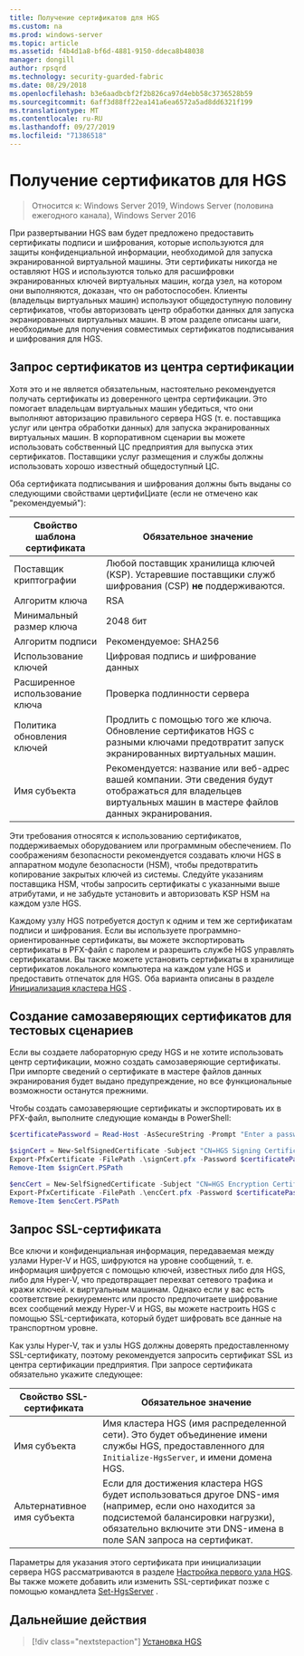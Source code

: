 ```yaml
---
title: Получение сертификатов для HGS
ms.custom: na
ms.prod: windows-server
ms.topic: article
ms.assetid: f4b4d1a8-bf6d-4881-9150-ddeca8b48038
manager: dongill
author: rpsqrd
ms.technology: security-guarded-fabric
ms.date: 08/29/2018
ms.openlocfilehash: b3e6aadbcbf2f2b826ca97d4ebb58c3736528b59
ms.sourcegitcommit: 6aff3d88ff22ea141a6ea6572a5ad8dd6321f199
ms.translationtype: MT
ms.contentlocale: ru-RU
ms.lasthandoff: 09/27/2019
ms.locfileid: "71386518"
---
```

# <a name="obtain-certificates-for-hgs"></a>Получение сертификатов для HGS

>Относится к: Windows Server 2019, Windows Server (половина ежегодного канала), Windows Server 2016

При развертывании HGS вам будет предложено предоставить сертификаты подписи и шифрования, которые используются для защиты конфиденциальной информации, необходимой для запуска экранированной виртуальной машины.
Эти сертификаты никогда не оставляют HGS и используются только для расшифровки экранированных ключей виртуальных машин, когда узел, на котором они выполняются, доказан, что он работоспособен.
Клиенты (владельцы виртуальных машин) используют общедоступную половину сертификатов, чтобы авторизовать центр обработки данных для запуска экранированных виртуальных машин.
В этом разделе описаны шаги, необходимые для получения совместимых сертификатов подписывания и шифрования для HGS.

## <a name="request-certificates-from-your-certificate-authority"></a>Запрос сертификатов из центра сертификации

Хотя это и не является обязательным, настоятельно рекомендуется получать сертификаты из доверенного центра сертификации.
Это помогает владельцам виртуальных машин убедиться, что они выполняют авторизацию правильного сервера HGS (т. е. поставщика услуг или центра обработки данных) для запуска экранированных виртуальных машин.
В корпоративном сценарии вы можете использовать собственный ЦС предприятия для выпуска этих сертификатов.
Поставщики услуг размещения и службы должны использовать хорошо известный общедоступный ЦС.

Оба сертификата подписывания и шифрования должны быть выданы со следующими свойствами цертифиЦиате (если не отмечено как "рекомендуемый"):

Свойство шаблона сертификата | Обязательное значение 
------------------------------|----------------
Поставщик криптографии               | Любой поставщик хранилища ключей (KSP). Устаревшие поставщики служб шифрования (CSP) **не** поддерживаются.
Алгоритм ключа                 | RSA
Минимальный размер ключа              | 2048 бит
Алгоритм подписи           | Рекомендуемое: SHA256
Использование ключей                     | Цифровая подпись *и* шифрование данных
Расширенное использование ключа            | Проверка подлинности сервера
Политика обновления ключей            | Продлить с помощью того же ключа. Обновление сертификатов HGS с разными ключами предотвратит запуск экранированных виртуальных машин.
Имя субъекта                  | Рекомендуется: название или веб-адрес вашей компании. Эти сведения будут отображаться для владельцев виртуальных машин в мастере файлов данных экранирования.

Эти требования относятся к использованию сертификатов, поддерживаемых оборудованием или программным обеспечением.
По соображениям безопасности рекомендуется создавать ключи HGS в аппаратном модуле безопасности (HSM), чтобы предотвратить копирование закрытых ключей из системы.
Следуйте указаниям поставщика HSM, чтобы запросить сертификаты с указанными выше атрибутами, и не забудьте установить и авторизовать KSP HSM на каждом узле HGS.

Каждому узлу HGS потребуется доступ к одним и тем же сертификатам подписи и шифрования.
Если вы используете программно-ориентированные сертификаты, вы можете экспортировать сертификаты в PFX-файл с паролем и разрешить службе HGS управлять сертификатами.
Вы также можете установить сертификаты в хранилище сертификатов локального компьютера на каждом узле HGS и предоставить отпечаток для HGS.
Оба варианта описаны в разделе [Инициализация кластера HGS](guarded-fabric-initialize-hgs.md) .

## <a name="create-self-signed-certificates-for-test-scenarios"></a>Создание самозаверяющих сертификатов для тестовых сценариев

Если вы создаете лабораторную среду HGS и не хотите использовать центр сертификации, можно создать самозаверяющие сертификаты.
При импорте сведений о сертификате в мастере файлов данных экранирования будет выдано предупреждение, но все функциональные возможности останутся прежними.

Чтобы создать самозаверяющие сертификаты и экспортировать их в PFX-файл, выполните следующие команды в PowerShell:

```powershell
$certificatePassword = Read-Host -AsSecureString -Prompt "Enter a password for the PFX file"

$signCert = New-SelfSignedCertificate -Subject "CN=HGS Signing Certificate"
Export-PfxCertificate -FilePath .\signCert.pfx -Password $certificatePassword -Cert $signCert
Remove-Item $signCert.PSPath

$encCert = New-SelfSignedCertificate -Subject "CN=HGS Encryption Certificate"
Export-PfxCertificate -FilePath .\encCert.pfx -Password $certificatePassword -Cert $encCert
Remove-Item $encCert.PSPath
```

## <a name="request-an-ssl-certificate"></a>Запрос SSL-сертификата

Все ключи и конфиденциальная информация, передаваемая между узлами Hyper-V и HGS, шифруются на уровне сообщений, т. е. информация шифруется с помощью ключей, известных либо для HGS, либо для Hyper-V, что предотвращает перехват сетевого трафика и кражи ключей. к виртуальным машинам.
Однако если у вас есть соответствие рекиурементс или просто предпочитаете шифрование всех сообщений между Hyper-V и HGS, вы можете настроить HGS с помощью SSL-сертификата, который будет шифровать все данные на транспортном уровне.

Как узлы Hyper-V, так и узлы HGS должны доверять предоставленному SSL-сертификату, поэтому рекомендуется запросить сертификат SSL из центра сертификации предприятия. При запросе сертификата обязательно укажите следующее:

Свойство SSL-сертификата | Обязательное значение
-------------------------|---------------
Имя субъекта             | Имя кластера HGS (имя распределенной сети). Это будет объединение имени службы HGS, предоставленного для `Initialize-HgsServer`, и имени домена HGS.
Альтернативное имя субъекта | Если для достижения кластера HGS будет использоваться другое DNS-имя (например, если оно находится за подсистемой балансировки нагрузки), обязательно включите эти DNS-имена в поле SAN запроса на сертификат.

Параметры для указания этого сертификата при инициализации сервера HGS рассматриваются в разделе [Настройка первого узла HGS](guarded-fabric-initialize-hgs.md).
Вы также можете добавить или изменить SSL-сертификат позже с помощью командлета [Set-HgsServer](https://docs.microsoft.com/powershell/module/hgsserver/set-hgsserver?view=win10-ps) .

## <a name="next-step"></a>Дальнейшие действия

> [!div class="nextstepaction"]
> [Установка HGS](guarded-fabric-choose-where-to-install-hgs.md)